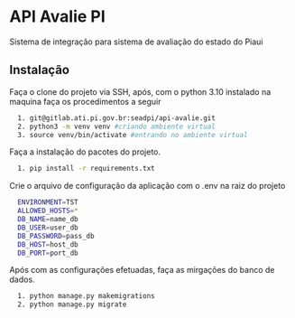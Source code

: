 
# API Avalie PI

Sistema de integração para sistema de avaliação do estado do Piaui

## Instalação

Faça o clone do projeto via SSH, após, com o python 3.10 instalado na maquina faça os procedimentos a seguir

```bash
  1. git@gitlab.ati.pi.gov.br:seadpi/api-avalie.git
  2. python3 -m venv venv #criando ambiente virtual
  3. source venv/bin/activate #entrando no ambiente virtual
```

Faça a instalação do pacotes do projeto.
```bash
  1. pip install -r requirements.txt
```

Crie o arquivo de configuração da aplicação com o .env na raiz do projeto
```bash
  ENVIRONMENT=TST
  ALLOWED_HOSTS=*
  DB_NAME=name_db
  DB_USER=user_db
  DB_PASSWORD=pass_db
  DB_HOST=host_db
  DB_PORT=port_db
```

Após com as configurações efetuadas, faça as mirgações do banco de dados.
```bash
  1. python manage.py makemigrations
  2. python manage.py migrate
```
